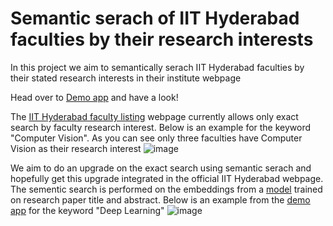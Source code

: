 # Semantic serach of IIT Hyderabad faculties by their research interests
In this project we aim to semantically serach IIT Hyderabad faculties by their stated research interests in their institute webpage

Head over to [Demo app](https://semantic-faculty-recommender.streamlit.app/) and have a look!

The [IIT Hyderabad faculty listing](https://iith.ac.in/people/faculty/#resch) webpage currently allows only exact search by faculty research interest. Below is an example for the keyword "Computer Vision". As you can see only three faculties have Computer Vision as their research interest
![image](https://github.com/ArvindRoshaan/project-semantic-faculty-recommender/assets/91244663/98660005-2822-4bcf-b965-db8718454be9)

We aim to do an upgrade on the exact search using semantic serach and hopefully get this upgrade integrated in the official IIT Hyderabad webpage. The sementic search is performed on the embeddings from a [model](https://huggingface.co/sentence-transformers/allenai-specter) trained on research paper title and abstract. Below is an example from the [demo app](https://semantic-faculty-recommender.streamlit.app/) for the keyword "Deep Learning"
![image](https://github.com/ArvindRoshaan/project-semantic-faculty-recommender/assets/91244663/2c120d16-4bf0-476a-b2fe-f8a131342da2)

